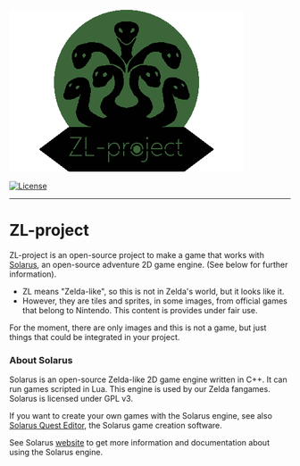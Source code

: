 ![ZL-project Logo](/images/hydralerna_logo_ZL-project.png)

[![License](https://img.shields.io/badge/license-GPLv3-blue.svg)](https://www.gnu.org/copyleft/gpl.html)

---


# ZL-project

ZL-project is an open-source project to make a game that works with
[Solarus](https://github.com/solarus-games/solarus),
an open-source adventure 2D game engine.
(See below for further information). 

- ZL means "Zelda-like", so this is not in Zelda's world, but it looks like it.
- However, they are tiles and sprites, in some images, from official games that belong to Nintendo.
This content is provides under fair use.

For the moment, there are only images and this is not a game, but just things that could be integrated in your project.


### About Solarus

Solarus is an open-source Zelda-like 2D game engine written in C++.
It can run games scripted in Lua.
This engine is used by our Zelda fangames.
Solarus is licensed under GPL v3.

If you want to create your own games with the Solarus engine, see also
[Solarus Quest Editor](https://gitlab.com/solarus-games/solarus-quest-editor), the Solarus game creation software.

See Solarus [website](http://www.solarus-games.org) to get more
information and documentation about using the Solarus engine.
